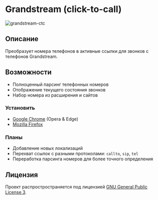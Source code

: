 # Grandstream (click-to-call)

![grandstream-ctc](https://i.postimg.cc/jdFKzY3m/grandstream-ctc.png)

## Описание

Преобразует номера телефонов в активные ссылки для звонков с телефонов Grandstream.

## Возможности

- Полноценный парсинг телефонных номеров
- Отображение текущего состояния звонков
- Набор номера из расширения и сайтов

### Установить

- [Google Chrome](https://chrome.google.com/webstore/detail/grandstream-click-to-call/gcmffhldcmblemadbaooobdopcbjkcpc) (Opera & Edge)
- [Mozilla Firefox](https://addons.mozilla.org/ru/firefox/addon/grandstream-ctc/)

### Планы

- Добавление новых локализаций
- Перехват ссылок с разными протоколами: `callto`, `sip`, `tel`
- Переработка парсинга номеров для более точного определения

## Лицензия

Проект распростространяется под лицензией [GNU General Public License 3](LICENSE).